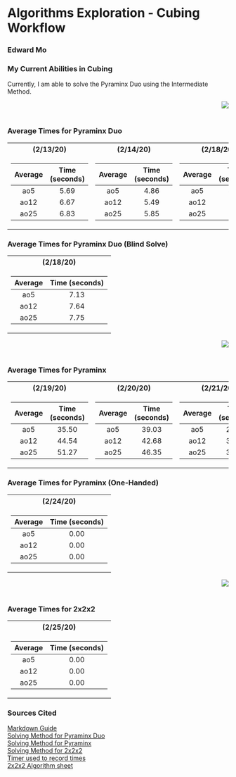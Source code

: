 # Algorithms Exploration - Cubing Workflow
### Edward Mo

### My Current Abilities in Cubing
Currently, I am able to solve the Pyraminx Duo using the Intermediate Method.

<img align="right" src="https://a.allegroimg.com/s128/11e4a6/31c0f8e54666b6abc3ffb708b8b1"><br/><br/>

### Average Times for Pyraminx Duo
<table>
<tr><th>(2/13/20)</th><th>(2/14/20)</th><th>(2/18/20)</th></tr>
<tr><td>

|Average|Time (seconds)|
| :---: | :---: |
| ao5 | 5.69 |
| ao12 | 6.67 |
| ao25 | 6.83 |

</td><td>

|Average|Time (seconds)|
| :---: | :---: |
| ao5 | 4.86 |
| ao12 | 5.49 |
| ao25 | 5.85 |

</td><td>

|Average|Time (seconds)|
| :---: | :---: |
| ao5 | 4.67 |
| ao12 | 5.32 |
| ao25 | 5.59 |

</td></tr> </table>

### Average Times for Pyraminx Duo (Blind Solve)
<table>
<tr><th>(2/18/20)</th></tr>
<tr><td>

|Average|Time (seconds)|
| :---: | :---: |
| ao5 | 7.13 |
| ao12 | 7.64 |
| ao25 | 7.75 |

</td></tr> </table>

<img align="right" src="https://lh3.googleusercontent.com/proxy/eO-HSs-wlEtpQb82PH0wTJ3t4cGRKZNvx0x0YxV9Bea_5Iho20z-iSYDWwYy23AR6KoO2Vph0BvP56Wj5xyjW_h-wTQtWZYFaK0hpSut6CJAXPVvHNxeU18GVzvCX_byujouI-fixbWLu5AmoPVEx99Jl6ffXQ2eOAQGE9IqAdKEBNIgAdvDVmmDnaQSekTJ-MajSmAgCbUbp8T9zJ4IWTnRxwfnBmx2ek3-dTQpDQpohBtFdu2mBzkGBm4"><br/><br/>

### Average Times for Pyraminx
<table>
<tr><th>(2/19/20)</th><th>(2/20/20)</th><th>(2/21/20)</th></tr>
<tr><td>

|Average|Time (seconds)|
| :---: | :---: |
| ao5 | 35.50 |
| ao12 | 44.54 |
| ao25 | 51.27 |

</td><td>

|Average|Time (seconds)|
| :---: | :---: |
| ao5 | 39.03 |
| ao12 | 42.68 |
| ao25 | 46.35 |

</td><td>

|Average|Time (seconds)|
| :---: | :---: |
| ao5 | 28.38 |
| ao12 | 34.06 |
| ao25 | 39.86 |

</td></tr> </table>

### Average Times for Pyraminx (One-Handed)
<table>
<tr><th>(2/24/20)</th></tr>
<tr><td>

|Average|Time (seconds)|
| :---: | :---: |
| ao5 | 0.00 |
| ao12 | 0.00 |
| ao25 | 0.00 |

</td></tr> </table>

<img align="right" src="https://lh3.googleusercontent.com/proxy/vLzd6te3pTxi10IcXTeJcFESa3P8dx8H0y0l3vZUe_1WPK65oJiMfNAKgAsq3JF1dT15qzJXoSpq-7qUHSUUqGC8NHLv7m207C8vZTSPXHlZ-WnhA2rSRmmHfckBBk73UX-4ydb1o42bnLybXt_eROG9EGhEhlSXqyekifplRHwFwyB96V6AMQ"><br/><br/>

### Average Times for 2x2x2
<table>
<tr><th>(2/25/20)</th></tr>
<tr><td>

|Average|Time (seconds)|
| :---: | :---: |
| ao5 | 0.00 |
| ao12 | 0.00 |
| ao25 | 0.00 |

</td></tr> </table>

### Sources Cited
[Markdown Guide](https://guides.github.com/features/mastering-markdown/)<br/>
[Solving Method for Pyraminx Duo](https://www.youtube.com/watch?v=xRBGC4Bxv1w&feature=emb_title)<br/>
[Solving Method for Pyraminx](https://www.youtube.com/watch?v=2H0FUvaaUsI)<br/>
[Solving Method for 2x2x2](https://www.youtube.com/watch?v=bCn8TajrPqc)<br/>
[Timer used to record times](https://cubingtime.com/timer)<br/>
[2x2x2 Algorithm sheet](https://lh3.googleusercontent.com/proxy/mXwpm3YwJbXdCVicAcpXA0IgrsWvjIMZtx-_WdcY7XUrnVCrGM0Xm0pQXHpMkDku_cqChxSC15FeGfdWse9i6rRFKtGfvclON-PXoiv79swngshpuNEWp21nbvcxXeD1JMTtoxGODfC3dRc5kMKYcWbyAQyFV4k)

